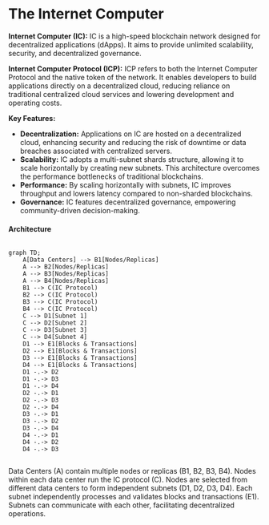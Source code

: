# The Internet Computer

**Internet Computer (IC):**
IC is a high-speed blockchain network designed for decentralized applications (dApps). It aims to provide unlimited scalability, security, and decentralized governance.

**Internet Computer Protocol (ICP):**
ICP refers to both the Internet Computer Protocol and the native token of the network. It enables developers to build applications directly on a decentralized cloud, reducing reliance on traditional centralized cloud services and lowering development and operating costs.

**Key Features:**

- **Decentralization:** Applications on IC are hosted on a decentralized cloud, enhancing security and reducing the risk of downtime or data breaches associated with centralized servers.
- **Scalability:** IC adopts a multi-subnet shards structure, allowing it to scale horizontally by creating new subnets. This architecture overcomes the performance bottlenecks of traditional blockchains.
- **Performance:** By scaling horizontally with subnets, IC improves throughput and lowers latency compared to non-sharded blockchains.
- **Governance:** IC features decentralized governance, empowering community-driven decision-making.

#### Architecture

```mermaid

graph TD;
    A[Data Centers] --> B1[Nodes/Replicas]
    A --> B2[Nodes/Replicas]
    A --> B3[Nodes/Replicas]
    A --> B4[Nodes/Replicas]
    B1 --> C(IC Protocol)
    B2 --> C(IC Protocol)
    B3 --> C(IC Protocol)
    B4 --> C(IC Protocol)
    C --> D1[Subnet 1]
    C --> D2[Subnet 2]
    C --> D3[Subnet 3]
    C --> D4[Subnet 4]
    D1 --> E1[Blocks & Transactions]
    D2 --> E1[Blocks & Transactions]
    D3 --> E1[Blocks & Transactions]
    D4 --> E1[Blocks & Transactions]
    D1 -.-> D2
    D1 -.-> D3
    D1 -.-> D4
    D2 -.-> D1
    D2 -.-> D3
    D2 -.-> D4
    D3 -.-> D1
    D3 -.-> D2
    D3 -.-> D4
    D4 -.-> D1
    D4 -.-> D2
    D4 -.-> D3


```

Data Centers (A) contain multiple nodes or replicas (B1, B2, B3, B4). Nodes within each data center run the IC protocol (C). Nodes are selected from different data centers to form independent subnets (D1, D2, D3, D4). Each subnet independently processes and validates blocks and transactions (E1). Subnets can communicate with each other, facilitating decentralized operations.

